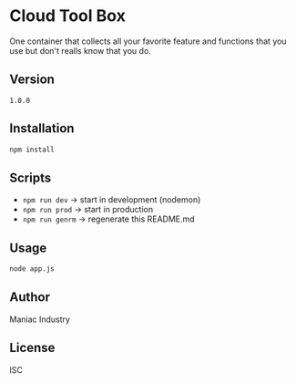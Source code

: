 # Cloud Tool Box

One container that collects all your favorite feature and functions that you use but don't realls know that you do.

## Version
`1.0.0`

## Installation
```bash
npm install
```

## Scripts
- `npm run dev` → start in development (nodemon)
- `npm run prod` → start in production
- `npm run genrm` → regenerate this README.md

## Usage
```bash
node app.js
```

## Author
Maniac Industry

## License
ISC
